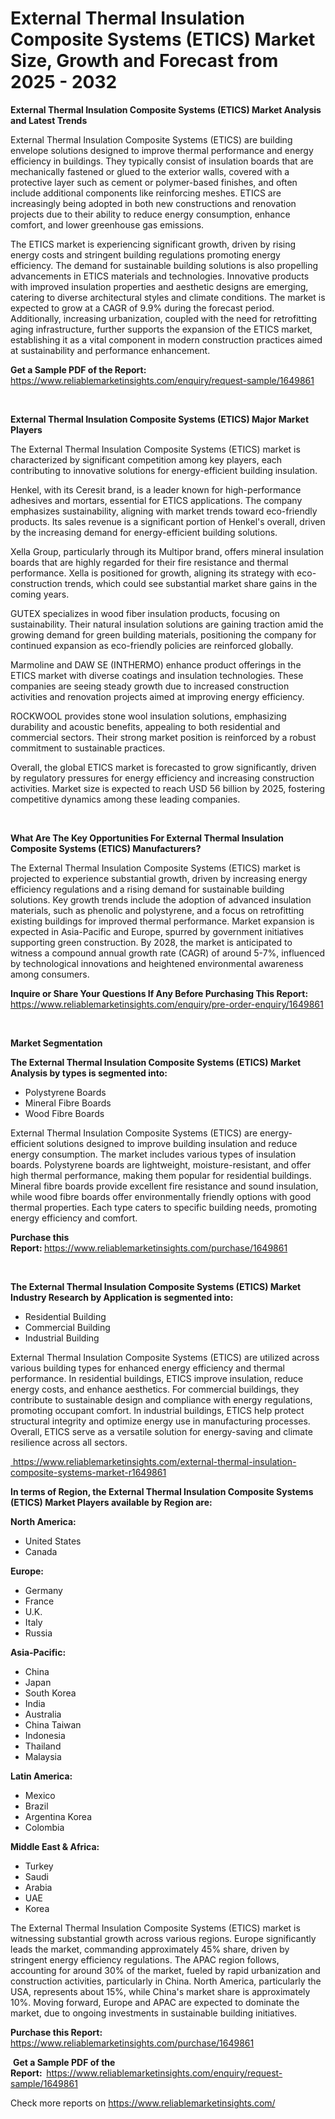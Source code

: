 <p><h1>External Thermal Insulation Composite Systems (ETICS) Market Size, Growth and Forecast from 2025 - 2032</h1></p><p><strong>External Thermal Insulation Composite Systems (ETICS) Market Analysis and Latest Trends</strong></p>
<p><p>External Thermal Insulation Composite Systems (ETICS) are building envelope solutions designed to improve thermal performance and energy efficiency in buildings. They typically consist of insulation boards that are mechanically fastened or glued to the exterior walls, covered with a protective layer such as cement or polymer-based finishes, and often include additional components like reinforcing meshes. ETICS are increasingly being adopted in both new constructions and renovation projects due to their ability to reduce energy consumption, enhance comfort, and lower greenhouse gas emissions.</p><p>The ETICS market is experiencing significant growth, driven by rising energy costs and stringent building regulations promoting energy efficiency. The demand for sustainable building solutions is also propelling advancements in ETICS materials and technologies. Innovative products with improved insulation properties and aesthetic designs are emerging, catering to diverse architectural styles and climate conditions. The market is expected to grow at a CAGR of 9.9% during the forecast period. Additionally, increasing urbanization, coupled with the need for retrofitting aging infrastructure, further supports the expansion of the ETICS market, establishing it as a vital component in modern construction practices aimed at sustainability and performance enhancement.</p></p>
<p><strong>Get a Sample PDF of the Report:&nbsp;</strong> <a href="https://www.reliablemarketinsights.com/enquiry/request-sample/1649861?utm_campaign=3274&utm_medium=2&utm_source=Github&utm_content=ia&utm_term=23032025&utm_id=external-thermal-insulation-composite-systems-etics">https://www.reliablemarketinsights.com/enquiry/request-sample/1649861</a></p>
<p>&nbsp;</p>
<p><strong>External Thermal Insulation Composite Systems (ETICS) Major Market Players</strong></p>
<p><p>The External Thermal Insulation Composite Systems (ETICS) market is characterized by significant competition among key players, each contributing to innovative solutions for energy-efficient building insulation. </p><p>Henkel, with its Ceresit brand, is a leader known for high-performance adhesives and mortars, essential for ETICS applications. The company emphasizes sustainability, aligning with market trends toward eco-friendly products. Its sales revenue is a significant portion of Henkel's overall, driven by the increasing demand for energy-efficient building solutions.</p><p>Xella Group, particularly through its Multipor brand, offers mineral insulation boards that are highly regarded for their fire resistance and thermal performance. Xella is positioned for growth, aligning its strategy with eco-construction trends, which could see substantial market share gains in the coming years.</p><p>GUTEX specializes in wood fiber insulation products, focusing on sustainability. Their natural insulation solutions are gaining traction amid the growing demand for green building materials, positioning the company for continued expansion as eco-friendly policies are reinforced globally.</p><p>Marmoline and DAW SE (INTHERMO) enhance product offerings in the ETICS market with diverse coatings and insulation technologies. These companies are seeing steady growth due to increased construction activities and renovation projects aimed at improving energy efficiency.</p><p>ROCKWOOL provides stone wool insulation solutions, emphasizing durability and acoustic benefits, appealing to both residential and commercial sectors. Their strong market position is reinforced by a robust commitment to sustainable practices.</p><p>Overall, the global ETICS market is forecasted to grow significantly, driven by regulatory pressures for energy efficiency and increasing construction activities. Market size is expected to reach USD 56 billion by 2025, fostering competitive dynamics among these leading companies.</p></p>
<p>&nbsp;</p>
<p><strong>What Are The Key Opportunities For External Thermal Insulation Composite Systems (ETICS) Manufacturers?</strong></p>
<p><p>The External Thermal Insulation Composite Systems (ETICS) market is projected to experience substantial growth, driven by increasing energy efficiency regulations and a rising demand for sustainable building solutions. Key growth trends include the adoption of advanced insulation materials, such as phenolic and polystyrene, and a focus on retrofitting existing buildings for improved thermal performance. Market expansion is expected in Asia-Pacific and Europe, spurred by government initiatives supporting green construction. By 2028, the market is anticipated to witness a compound annual growth rate (CAGR) of around 5-7%, influenced by technological innovations and heightened environmental awareness among consumers.</p></p>
<p><strong>Inquire or Share Your Questions If Any Before Purchasing This Report:</strong> <a href="https://www.reliablemarketinsights.com/enquiry/pre-order-enquiry/1649861?utm_campaign=3274&utm_medium=2&utm_source=Github&utm_content=ia&utm_term=23032025&utm_id=external-thermal-insulation-composite-systems-etics">https://www.reliablemarketinsights.com/enquiry/pre-order-enquiry/1649861</a></p>
<p>&nbsp;</p>
<p><strong>Market Segmentation</strong></p>
<p><strong>The External Thermal Insulation Composite Systems (ETICS) Market Analysis by types is segmented into:</strong></p>
<p><ul><li>Polystyrene Boards</li><li>Mineral Fibre Boards</li><li>Wood Fibre Boards</li></ul></p>
<p><p>External Thermal Insulation Composite Systems (ETICS) are energy-efficient solutions designed to improve building insulation and reduce energy consumption. The market includes various types of insulation boards. Polystyrene boards are lightweight, moisture-resistant, and offer high thermal performance, making them popular for residential buildings. Mineral fibre boards provide excellent fire resistance and sound insulation, while wood fibre boards offer environmentally friendly options with good thermal properties. Each type caters to specific building needs, promoting energy efficiency and comfort.</p></p>
<p><strong>Purchase this Report:&nbsp;</strong><a href="https://www.reliablemarketinsights.com/purchase/1649861?utm_campaign=3274&utm_medium=2&utm_source=Github&utm_content=ia&utm_term=23032025&utm_id=external-thermal-insulation-composite-systems-etics">https://www.reliablemarketinsights.com/purchase/1649861</a></p>
<p>&nbsp;</p>
<p><strong>The External Thermal Insulation Composite Systems (ETICS) Market Industry Research by Application is segmented into:</strong></p>
<p><ul><li>Residential Building</li><li>Commercial Building</li><li>Industrial Building</li></ul></p>
<p><p>External Thermal Insulation Composite Systems (ETICS) are utilized across various building types for enhanced energy efficiency and thermal performance. In residential buildings, ETICS improve insulation, reduce energy costs, and enhance aesthetics. For commercial buildings, they contribute to sustainable design and compliance with energy regulations, promoting occupant comfort. In industrial buildings, ETICS help protect structural integrity and optimize energy use in manufacturing processes. Overall, ETICS serve as a versatile solution for energy-saving and climate resilience across all sectors.</p></p>
<p><a href="https://www.reliablemarketinsights.com/external-thermal-insulation-composite-systems-market-r1649861?utm_campaign=3274&utm_medium=2&utm_source=Github&utm_content=ia&utm_term=23032025&utm_id=external-thermal-insulation-composite-systems-etics">&nbsp;https://www.reliablemarketinsights.com/external-thermal-insulation-composite-systems-market-r1649861</a></p>
<p><strong>In terms of Region, the External Thermal Insulation Composite Systems (ETICS) Market Players available by Region are:</strong></p>
<p>
    <p> <strong> North America: </strong>
        <ul>
            <li>United States</li>
            <li>Canada</li>
        </ul>
        </p> 
    <p> <strong> Europe: </strong>
        <ul>
            <li>Germany</li>
            <li>France</li>
            <li>U.K.</li>
            <li>Italy</li>
            <li>Russia</li>
        </ul>
        </p> 
    <p> <strong> Asia-Pacific: </strong>
        <ul>
            <li>China</li>
            <li>Japan</li>
            <li>South Korea</li>
            <li>India</li>
            <li>Australia</li>
            <li>China Taiwan</li>
            <li>Indonesia</li>
            <li>Thailand</li>
            <li>Malaysia</li>
        </ul>
        </p> 
    <p> <strong> Latin America: </strong>
        <ul>
            <li>Mexico</li>
            <li>Brazil</li>
            <li>Argentina Korea</li>
            <li>Colombia</li>
        </ul>
        </p> 
    <p> <strong> Middle East & Africa: </strong>
        <ul>
            <li>Turkey</li>
            <li>Saudi</li>
            <li>Arabia</li>
            <li>UAE</li>
            <li>Korea</li>
        </ul>
    </p>
    </p>
<p><p>The External Thermal Insulation Composite Systems (ETICS) market is witnessing substantial growth across various regions. Europe significantly leads the market, commanding approximately 45% share, driven by stringent energy efficiency regulations. The APAC region follows, accounting for around 30% of the market, fueled by rapid urbanization and construction activities, particularly in China. North America, particularly the USA, represents about 15%, while China's market share is approximately 10%. Moving forward, Europe and APAC are expected to dominate the market, due to ongoing investments in sustainable building initiatives.</p></p>
<p><strong>Purchase this Report: </strong><a href="https://www.reliablemarketinsights.com/purchase/1649861?utm_campaign=3274&utm_medium=2&utm_source=Github&utm_content=ia&utm_term=23032025&utm_id=external-thermal-insulation-composite-systems-etics">https://www.reliablemarketinsights.com/purchase/1649861</a></p>
<p>&nbsp;<strong>Get a Sample PDF of the Report:&nbsp;&nbsp;</strong><a href="https://www.reliablemarketinsights.com/enquiry/request-sample/1649861?utm_campaign=3274&utm_medium=2&utm_source=Github&utm_content=ia&utm_term=23032025&utm_id=external-thermal-insulation-composite-systems-etics">https://www.reliablemarketinsights.com/enquiry/request-sample/1649861</a></p>
<p><strong></strong></p>
<p>Check more reports on <a href="https://www.reliablemarketinsights.com/?utm_campaign=3274&utm_medium=2&utm_source=Github&utm_content=ia&utm_term=23032025&utm_id=external-thermal-insulation-composite-systems-etics">https://www.reliablemarketinsights.com/</a></p>